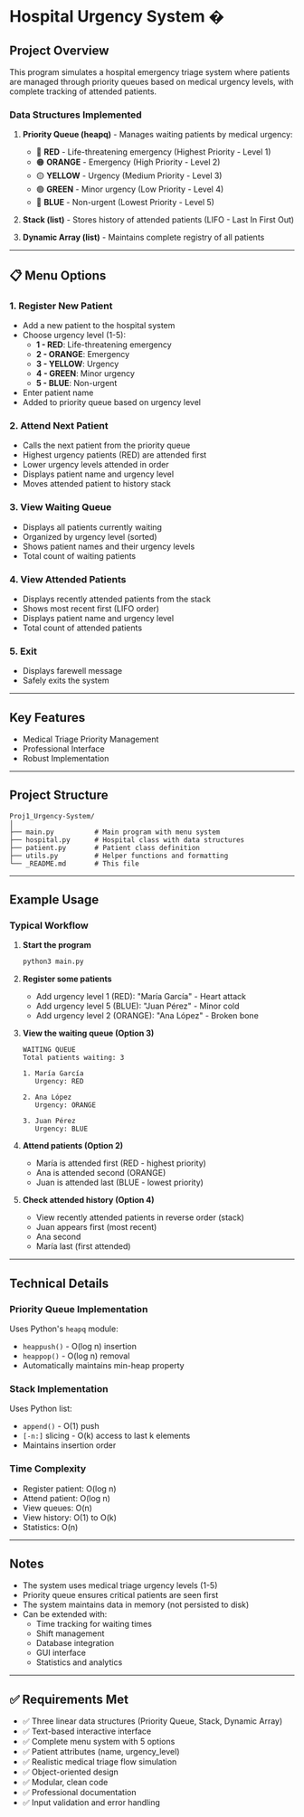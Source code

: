 # Hospital Urgency System �

## Project Overview

This program simulates a hospital emergency triage system where patients are managed through priority queues based on medical urgency levels, with complete tracking of attended patients.

### **Data Structures Implemented**

1. **Priority Queue (heapq)** - Manages waiting patients by medical urgency:
   - 🔴 **RED** - Life-threatening emergency (Highest Priority - Level 1)
   - 🟠 **ORANGE** - Emergency (High Priority - Level 2)
   - 🟡 **YELLOW** - Urgency (Medium Priority - Level 3)
   - 🟢 **GREEN** - Minor urgency (Low Priority - Level 4)
   - 🔵 **BLUE** - Non-urgent (Lowest Priority - Level 5)

2. **Stack (list)** - Stores history of attended patients (LIFO - Last In First Out)

3. **Dynamic Array (list)** - Maintains complete registry of all patients

---

## 📋 Menu Options

### 1. **Register New Patient**
- Add a new patient to the hospital system
- Choose urgency level (1-5):
  - **1 - RED**: Life-threatening emergency
  - **2 - ORANGE**: Emergency
  - **3 - YELLOW**: Urgency
  - **4 - GREEN**: Minor urgency
  - **5 - BLUE**: Non-urgent
- Enter patient name
- Added to priority queue based on urgency level

### 2. **Attend Next Patient**
- Calls the next patient from the priority queue
- Highest urgency patients (RED) are attended first
- Lower urgency levels attended in order
- Displays patient name and urgency level
- Moves attended patient to history stack

### 3. **View Waiting Queue**
- Displays all patients currently waiting
- Organized by urgency level (sorted)
- Shows patient names and their urgency levels
- Total count of waiting patients

### 4. **View Attended Patients**
- Displays recently attended patients from the stack
- Shows most recent first (LIFO order)
- Displays patient name and urgency level
- Total count of attended patients

### 5. **Exit**
- Displays farewell message
- Safely exits the system

---

## Key Features

- Medical Triage Priority Management
- Professional Interface
- Robust Implementation

---

## Project Structure

```
Proj1_Urgency-System/
│
├── main.py          # Main program with menu system
├── hospital.py      # Hospital class with data structures
├── patient.py       # Patient class definition
├── utils.py         # Helper functions and formatting
└── _README.md       # This file
```

---

## Example Usage

### Typical Workflow

1. **Start the program**
   ```bash
   python3 main.py
   ```

2. **Register some patients**
   - Add urgency level 1 (RED): "María García" - Heart attack
   - Add urgency level 5 (BLUE): "Juan Pérez" - Minor cold
   - Add urgency level 2 (ORANGE): "Ana López" - Broken bone

3. **View the waiting queue (Option 3)**
   ```
   WAITING QUEUE
   Total patients waiting: 3
   
   1. María García
      Urgency: RED
   
   2. Ana López
      Urgency: ORANGE
   
   3. Juan Pérez
      Urgency: BLUE
   ```

4. **Attend patients (Option 2)**
   - María is attended first (RED - highest priority)
   - Ana is attended second (ORANGE)
   - Juan is attended last (BLUE - lowest priority)

5. **Check attended history (Option 4)**
   - View recently attended patients in reverse order (stack)
   - Juan appears first (most recent)
   - Ana second
   - María last (first attended)

---

## Technical Details

### Priority Queue Implementation
Uses Python's `heapq` module:
- `heappush()` - O(log n) insertion
- `heappop()` - O(log n) removal
- Automatically maintains min-heap property

### Stack Implementation
Uses Python list:
- `append()` - O(1) push
- `[-n:]` slicing - O(k) access to last k elements
- Maintains insertion order

### Time Complexity
- Register patient: O(log n)
- Attend patient: O(log n)
- View queues: O(n)
- View history: O(1) to O(k)
- Statistics: O(n)

---

## Notes

- The system uses medical triage urgency levels (1-5)
- Priority queue ensures critical patients are seen first
- The system maintains data in memory (not persisted to disk)
- Can be extended with:
  - Time tracking for waiting times
  - Shift management
  - Database integration
  - GUI interface
  - Statistics and analytics

---

## ✅ Requirements Met

- ✅ Three linear data structures (Priority Queue, Stack, Dynamic Array)
- ✅ Text-based interactive interface
- ✅ Complete menu system with 5 options
- ✅ Patient attributes (name, urgency_level)
- ✅ Realistic medical triage flow simulation
- ✅ Object-oriented design
- ✅ Modular, clean code
- ✅ Professional documentation
- ✅ Input validation and error handling
